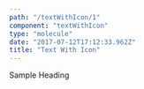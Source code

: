 ```yaml
---
path: "/textWithIcon/1"
component: "textWithIcon"
type: "molecule"
date: "2017-07-12T17:12:33.962Z"
title: "Text With Icon"
---
```

<Box>
  <TextWithIcon
    iconSrc='https://serverless.com/_/src/assets/images/dot-grid.ab343e1fdd716b7b80c667bc9eaeeb0d.png' iconHeight="32px"
    iconWidth="50px"
    iconTop="10px"
    iconLeft='0'
  >
    <Heading.h1>Sample Heading</Heading.h1>
  </TextWithIcon>
</Box>